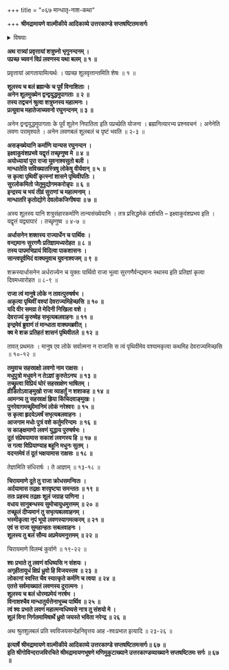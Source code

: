 +++
title = "०६७ मान्धातृ-नाश-कथा"

+++
**श्रीमद्रामायणे वाल्मीकीये आदिकाव्ये उत्तरकाण्डे सप्तषष्टितमःसर्गः**


<details><summary>विषयाः</summary>

शत्रुघ्नेन च्यवनं प्रति लवण-तच्-छूल-शक्ति-प्रश्नः।  
इन्द्रेण निजार्धासनाकाङ्क्षिणं मांधातारं प्रति  
भुवि लवणासुराजेतृतया तद्-अनर्हत्वोक्त्या  
तेन लवणासुरम् एत्य युद्ध-प्रवर्तनम् ॥ २ ॥  
लवण-निसृष्टेन शूलेन  
स-सैन्य--मांधातृ-भस्मीकरण-पूर्वकं  
पुनर् लवण-करं प्रत्यागमनम् ॥ ३ ॥  
च्यवनेनैवं शूल-शक्ति-वर्णन-पूर्वकं  
शत्रु-घ्नं प्रति  
शूल-शून्यता-समये तेन सह युद्ध-विधानम् ॥ ४ ॥
</details>


**अथ रात्र्यां प्रवृत्तायां शत्रुघ्नो भृगुनन्दनम् ।  
पप्रच्छ च्यवनं विप्रं लवणस्य यथा बलम् ॥ १ ॥**

प्रवृत्तायां आगतायामित्यर्थः । पप्रच्छ शूलवृत्तान्तमिति शेषः ॥ १ ॥

**शूलस्य च बलं ब्रह्मन्के च पूर्वं विनाशिताः ।  
अनेन शूलमुख्येन द्वन्द्वयुद्धमुपागताः ॥ २ ॥  
तस्य तद्वचनं श्रुत्वा शत्रुघ्नस्य महात्मनः ।  
प्रत्युवाच महातेजाच्यवनो रघुनन्दनम् ॥ ३ ॥**

अनेन द्वन्द्वयुद्धमुपागताः के पूर्वं शूलेन निपातिता इति पप्रच्छेति योजना । ब्रह्मनित्यारभ्य प्रश्नवचनं । अनेनेति लवणः परामृश्यते । अनेन लवणबलं शूलबलं च पृष्टं भवति ॥ २-३ ॥

**असङ्ख्येयानि कर्माणि यान्यस रघुनन्दन ।  
इक्ष्वाकुवंशप्रभवे यद्वृत्तं तच्छृणुष्व मे ॥ ४ ॥  
अयोध्यायां पुरा राजा युवनाश्वसुतो बली ।  
मान्धातेति सविख्यातस्त्रिषु लोकेषु वीर्यवान् ॥ ५ ॥  
स कृत्वा पृथिवीं कृत्स्नां शासने पृथिवीपतिः ।  
सुरलोकमितो जेतुमुद्योगमकरोन्नृपः ॥ ६ ॥  
इन्द्रस्य च भयं तीव्रं सुराणां च महात्मनाम् ।  
मान्धातरि कृतोद्योगे देवलोकजिगीषया ॥ ७ ॥**

अस्य शूलस्य यानि शत्रुसंहारकर्माणि तान्यसंख्येयानि । तत्र प्रसिद्धमेकं दर्शयति – इक्ष्वाकुवंशप्रभव इति । यद्वृत्तं यद्व्यापारं । तच्छृणुष्व ॥ ४-७ ॥

**अर्धासनेन शक्तस्य राज्यार्धेन च पार्थिवः ।  
वन्द्यमानः सुरगणैः प्रतिज्ञामध्यरोहत ॥ ८ ॥  
तस्य पापमभिप्रायं विदित्वा पाकशासनः ।  
सान्त्वपूर्वमिदं वाक्यमुवाच युवनाश्वजम् ॥ ९ ॥**

शक्रस्यार्धासनेन अर्धराज्येन च युक्तः पार्थिवो राजा भूत्वा सुरगणैर्वन्द्यमानः स्थास्य इति प्रतिज्ञां कृत्वा दिवमध्यारोहत ॥ ८-९ ॥

**राजा त्वं मानुषे लोके न तावत्पुरुषर्षभ ।  
अकृत्वा पृथिवीं वश्यां देवराज्यमिहेच्छसि ॥ १० ॥  
यदि वीर समग्रा ते मेदिनी निखिला वशे ।  
देवराज्यं कुरुष्वेह सभृत्यबलवाहनः ॥ ११ ॥  
इन्द्रमेवं ब्रुवाणं तं मान्धाता वाक्यमब्रवीत् ।  
क्व मे शक्र प्रतिहतं शासनं पृथिवीतले ॥ १२ ॥**

तावत् प्रथमतः । मानुष एव लोके सर्वात्मना न राजासि स त्वं पृथिवीमेव वश्यामकृत्वा कथमिह देवराज्यमिच्छसि ॥ १०-१२ ॥

**तमुवाच सहस्राक्षो लवणो नाम राक्षसः ।  
मधुपुत्रो मधुवने न तेऽज्ञां कुरुतेऽनघ ॥ १३ ॥  
तच्छ्रुत्वा विप्रियं घोरं सहस्राक्षेण भाषितम् ।  
व्रीडितोऽवाङ्मुखो राजा व्याहर्तुं न शशाकह ॥ १४ ॥  
आमन्त्र्य तु सहस्राक्षं ह्रिया किंचिदवाङ्मुखः ।  
पुनरेवागमच्छ्रीमानिमं लोकं नरेश्वरः ॥ १५ ॥  
स कृत्वा हृदयेऽमर्षं सभृत्यबलवाहनः ।  
आजगाम मधोः पुत्रं वशे कर्तुमरिन्दमः ॥ १६ ॥  
स काङ्क्षमाणो लवणं युद्धाय पुरुषर्षभः ।  
दूतं संप्रेषयामास सकाशं लवणस्य हि ॥ १७ ॥  
स गत्वा विप्रियाण्याह बहूनि मधुनः सुतम् ।  
वदन्तमेवं तं दूतं भक्षयामास राक्षसः ॥ १८ ॥**

तेज्ञामिति संधिरार्षः । ते आज्ञाम् ॥ १३-१८ ॥

**चिरायमाणे दूते तु राजा क्रोधसमन्वितः ।  
अर्दयामास तद्रक्षः शरवृष्ट्या समन्ततः ॥ १९ ॥  
ततः प्रहस्य तद्रक्षः शूलं जग्राह पाणिना ।  
वधाय सानुबन्धस्य सुमोचायुधमुत्तमम् ॥ २० ॥  
तच्छूलं दीप्यमानं तु सभृत्यबलवाहनम् ।  
भस्मीकृत्वा नृपं भूयो लवणस्यागमत्करम् ॥ २१ ॥  
एवं स राजा सुमहान्हतः सबलवाहनः ।  
शूलस्य तु बलं सौम्य अप्रमेयमनुत्तमम् ॥ २२ ॥**

चिरायमाणे विलम्बं कुर्वाणे ॥ १९-२२ ॥

**श्वः प्रभाते तु लवणं वधिष्यसि न संशयः ।  
अगृहीतायुधं क्षिप्रं ध्रुवो हि विजयस्तव ॥ २३ ॥  
लोकानां स्वस्ति चैव स्यात्कृते कर्मणि च त्वया ॥ २४ ॥  
एतत्ते सर्वमाख्यातं लवणस्य दुरात्मनः ।  
शूलस्य च बलं धोरमप्रमेयं नरर्षभ ।  
विनाशश्चैव मान्धातुर्यत्तेनाभूच्च पार्थिव ॥ २५ ॥  
त्वं श्वः प्रभाते लवणं महात्मन्वधिष्यसे नात्र तु संशयो मे ।  
शूलं विना निर्गतमामिषार्थे ध्रुवो जयस्ते भविता नरेन्द्र ॥ २६ ॥**

अथ श्रुतशुलबलं प्रति स्वविजयसन्देहनिवृत्तय आह -श्वःप्रभात इत्यादि ॥ २३-२६ ॥

**इत्यार्षे श्रीमद्रामायणे वाल्मीकीये आदिकाव्ये उत्तरकाण्डे सप्तषष्टितमःसर्गः॥ ६७ ॥  
इति श्रीगोविन्दराजविरचिते श्रीमद्रामायणभूषणे मणिमुकुटाख्याने उत्तरकाण्डव्याख्याने सप्तषष्टितमः सर्गः ॥ ६७ ॥**

